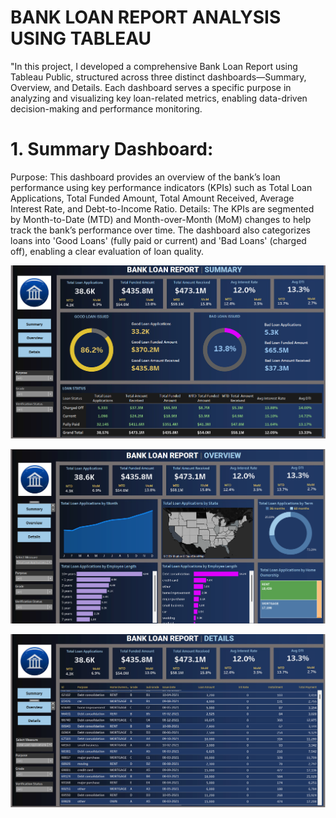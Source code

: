 # BANK LOAN REPORT ANALYSIS USING TABLEAU


"In this project, I developed a comprehensive Bank Loan Report using Tableau Public, structured across three distinct dashboards—Summary, Overview, and Details. Each dashboard serves a specific purpose in analyzing and visualizing key loan-related metrics, enabling data-driven decision-making and performance monitoring.
# 1. Summary Dashboard:
Purpose: This dashboard provides an overview of the bank’s loan performance using key performance indicators (KPIs) such as Total Loan Applications, Total Funded Amount, Total Amount Received, Average Interest Rate, and Debt-to-Income Ratio.
Details:
The KPIs are segmented by Month-to-Date (MTD) and Month-over-Month (MoM) changes to help track the bank’s performance over time.
The dashboard also categorizes loans into 'Good Loans' (fully paid or current) and 'Bad Loans' (charged off), enabling a clear evaluation of loan quality.

![alttext](https://github.com/Saichandu19/BANK-LOAN-REPORT-ANALYSIS-DASHBOARD-USING-TABLEAU/blob/main/SUMMARY_DASHBOARD.png?raw=true)


![alttext](https://github.com/Saichandu19/BANK-LOAN-REPORT-ANALYSIS-DASHBOARD-USING-TABLEAU/blob/main/OVERVIEW_DASHBOARD.png?raw=true)

![alttext](https://github.com/Saichandu19/BANK-LOAN-REPORT-ANALYSIS-DASHBOARD-USING-TABLEAU/blob/main/DETAILS_DASHBOARD.png?raw=true)

